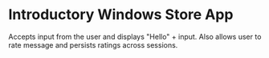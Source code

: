 Introductory Windows Store App
================================

Accepts input from the user and displays "Hello" + input. Also allows user to rate message and persists ratings across sessions.